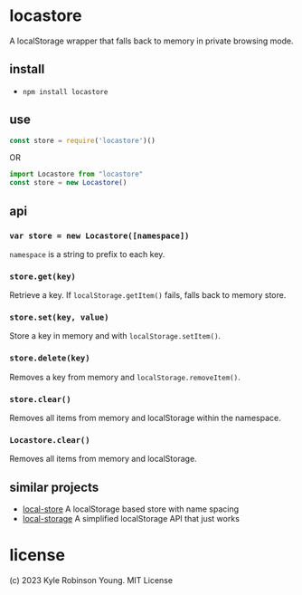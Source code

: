 # locastore

A localStorage wrapper that falls back to memory in private browsing mode.

## install

* `npm install locastore`

## use

```js
const store = require('locastore')()
```

OR

```js
import Locastore from "locastore"
const store = new Locastore()
```

## api

### `var store = new Locastore([namespace])`
`namespace` is a string to prefix to each key.

### `store.get(key)`
Retrieve a key. If `localStorage.getItem()` fails, falls back to memory store.

### `store.set(key, value)`
Store a key in memory and with `localStorage.setItem()`.

### `store.delete(key)`
Removes a key from memory and `localStorage.removeItem()`.

### `store.clear()`
Removes all items from memory and localStorage within the namespace.

### `Locastore.clear()`
Removes all items from memory and localStorage.

## similar projects

* [local-store](https://www.npmjs.com/package/local-store)
  A localStorage based store with name spacing
* [local-storage](https://www.npmjs.com/package/local-storage)
  A simplified localStorage API that just works

# license
(c) 2023 Kyle Robinson Young. MIT License
